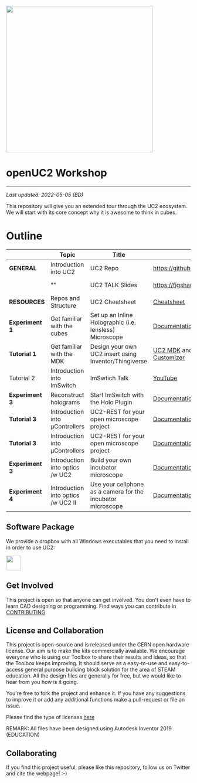 
<p align="left">
<a href="#logo" name="logo"><img src="https://raw.githubusercontent.com/bionanoimaging/UC2-GIT/master/IMAGES/UC2_logo_text.png" width="400"></a>
</p>


# openUC2 Workshop
---

*Last updated: 2022-05-05 (BD)*

This repository will give you an extended tour through the UC2 ecosystem. We will start with its core concept why it is awesome to think in cubes.

# Outline

|  |  Topic | Title  |  Links  | Time |
|---|---|---|---|---|
|**GENERAL** | Introduction into UC2 | UC2 Repo | https://github.com/openUC2/UC2-GIT | ca. 3 min|
|  | "" | UC2 TALK Slides | https://figshare.com/articles/presentation/Untitled_Item/19615560 | ca. 30 min|
| **RESOURCES** | Repos and Structure | UC2 Cheatsheet | [Cheatsheet](./UC2_01_GENERAL.md) | ca. 10 min|
| **Experiment 1** | Get familiar with the cubes | Set up an Inline Holographic (i.e. lensless) Microscope | [Documentation: UC2 In-Line HoloMic](./UC2_02_HoloMic.md) | ca. 20 min |
| **Tutorial 1** | Get familiar with the MDK | Design your own UC2 insert using Inventor/Thingiverse | [UC2 MDK](https://github.com/openUC2/UC2-GIT/tree/master/MDK) and [UC2 CAD Template](https://github.com/openUC2/UC2-Module-Template) and [UC2 Thingiverse Customizer](https://www.thingiverse.com/thing:4377691)| ca. 20 min |
|Tutorial 2 | Introduction into ImSwitch | ImSwtich Talk | [YouTube]() | ca. 15 min|
| **Experiment 3** | Reconstruct holograms | Start ImSwitch with the Holo Plugin |[Documentation](./UC2_02_HoloMic.md)  | (30-45 Minutes)|
|**Tutorial 3**| Introduction into µControllers| UC2-REST for your open microscope project |[Documentation](./UC2_03_UC2_REST.md)  | (30-45 Minutes) |
|**Tutorial 3**| Introduction into µControllers| UC2-REST for your open microscope project |[Documentation](./UC2_03_UC2_REST.md)  | (30-45 Minutes) |
|**Experiment 3**| Introduction into optics /w UC2 | Build your own incubator microscope |[Documentation](./UC2_05_IncubatorMic.md)  | (30-45 min) |
|**Experiment 4**| Introduction into optics /w UC2 II | Use your cellphone as a camera for the incubator microscope |[Documentation](./UC2_06_smartphoneMic.md)  | (15-30 min) |


## Software Package

We provide a dropbox with all Windows executables that you need to install in order to use UC2:

<p align="left">
<a href="https://www.dropbox.com/sh/pea63wifrq3edsl/AAChzXEGA55uUt2Kjxxfk_Dka?dl=0" name="logo"><img src="https://upload.wikimedia.org/wikipedia/commons/thumb/7/78/Dropbox_Icon.svg/86px-Dropbox_Icon.svg.png" width="40"></a>
</p>



## Get Involved

This project is open so that anyone can get involved. You don't even have to learn CAD designing or programming. Find ways you can contribute in  [CONTRIBUTING](https://github.com/openUC2/UC2-GIT/blob/master/CONTRIBUTING.md)


## License and Collaboration

This project is open-source and is released under the CERN open hardware license. Our aim is to make the kits commercially available.
We encourage everyone who is using our Toolbox to share their results and ideas, so that the Toolbox keeps improving. It should serve as a easy-to-use and easy-to-access general purpose building block solution for the area of STEAM education. All the design files are generally for free, but we would like to hear from you how is it going.

You're free to fork the project and enhance it. If you have any suggestions to improve it or add any additional functions make a pull-request or file an issue.

Please find the type of licenses [here](https://github.com/openUC2/UC2-GIT/blob/master/License.md)

REMARK: All files have been designed using Autodesk Inventor 2019 (EDUCATION)


## Collaborating
If you find this project useful, please like this repository, follow us on Twitter and cite the webpage! :-)
